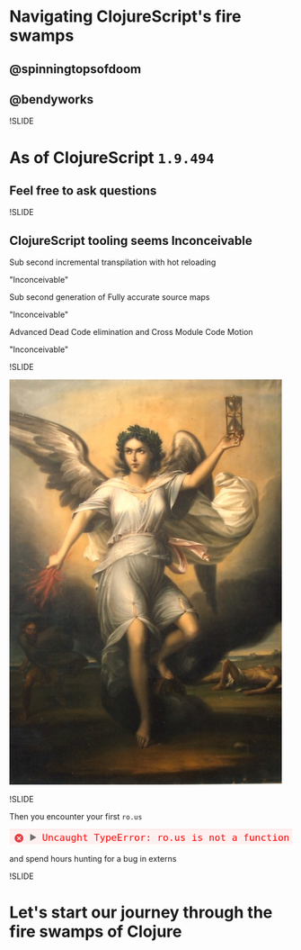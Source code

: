 # Navigating ClojureScript's fire swamps

## @spinningtopsofdoom

## @bendyworks

!SLIDE

# As of ClojureScript `1.9.494`
## Feel free to ask questions

!SLIDE

## ClojureScript tooling seems Inconceivable

Sub second incremental transpilation with hot reloading

"Inconceivable"

Sub second generation of Fully accurate source maps

"Inconceivable"

Advanced Dead Code elimination and Cross Module Code Motion

"Inconceivable"

!SLIDE

![Nemesis](../../images/nemesis_gheorghe_tattarescu.jpg)

!SLIDE

Then you encounter your first `ro.us`

![Our first ro.us encounter](../../images/first_rous_encounter.png)

and spend hours hunting for a bug in externs

!SLIDE

# Let's start our journey through the fire swamps of Clojure
